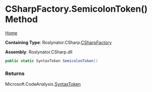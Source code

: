 <a name="_top"></a>

# CSharpFactory\.SemicolonToken\(\) Method

[Home](../../../../README.md#_top)

**Containing Type**: Roslynator\.CSharp\.[CSharpFactory](../README.md#_top)

**Assembly**: Roslynator\.CSharp\.dll

```csharp
public static SyntaxToken SemicolonToken()
```

### Returns

Microsoft\.CodeAnalysis\.[SyntaxToken](https://docs.microsoft.com/en-us/dotnet/api/microsoft.codeanalysis.syntaxtoken)

